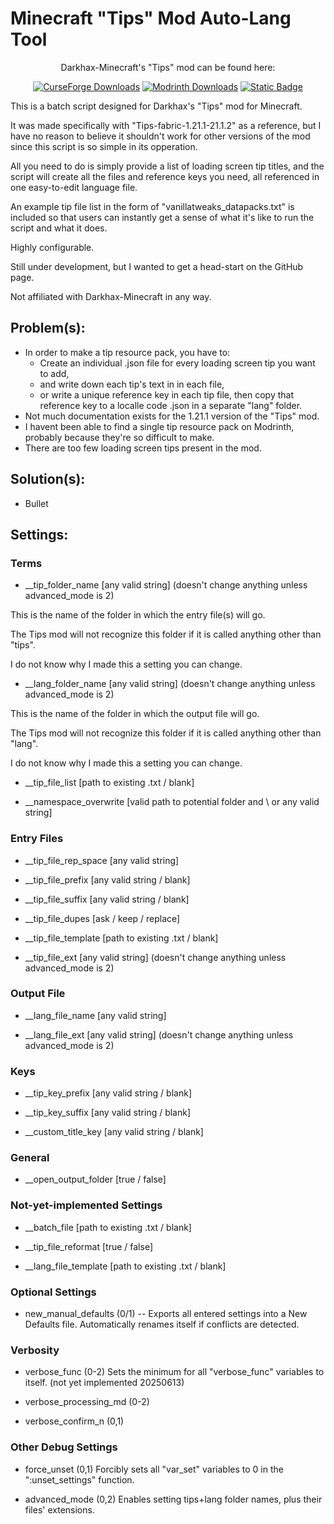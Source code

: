 # Minecraft "Tips" Mod Auto-Lang Tool
<!-- MANPAGE: BEGIN EXCLUDED SECTION -->
<div align="center">
  
Darkhax-Minecraft's "Tips" mod can be found here:

[![CurseForge Downloads](https://img.shields.io/curseforge/dt/306549?style=for-the-badge&logo=curseforge&label=CurseForge&color=%23F16436)](https://www.curseforge.com/minecraft/mc-mods/tips)
[![Modrinth Downloads](https://img.shields.io/modrinth/dt/AMCbgyVw?style=for-the-badge&logo=modrinth&label=Modrinth&color=%2300AF5C)](https://modrinth.com/mod/tips)
[![Static Badge](https://img.shields.io/badge/Github-Darkhax--Minecraft%2FTips-white?style=for-the-badge&logo=github&color=%23181717)](https://github.com/Darkhax-Minecraft/Tips)

</div>
<!-- MANPAGE: END EXCLUDED SECTION -->

This is a batch script designed for Darkhax's "Tips" mod for Minecraft.

It was made specifically with "Tips-fabric-1.21.1-21.1.2" as a reference, but I have no reason to believe it shouldn't work for other versions of the mod since this script is so simple in its opperation.

All you need to do is simply provide a list of loading screen tip titles, and the script will create all the files and reference keys you need, all referenced in one easy-to-edit language file.

An example tip file list in the form of "vanillatweaks_datapacks.txt" is included so that users can instantly get a sense of what it's like to run the script and what it does.

Highly configurable.

Still under development, but I wanted to get a head-start on the GitHub page.

Not affiliated with Darkhax-Minecraft in any way.

## Problem(s): 
* In order to make a tip resource pack, you have to:
  - Create an individual .json file for every loading screen tip you want to add,
  - and write down each tip's text in in each file,
  - or write a unique reference key in each tip file, then copy that reference key to a localle code .json in a separate "lang" folder.
* Not much documentation exists for the 1.21.1 version of the "Tips" mod.
* I havent been able to find a single tip resource pack on Modrinth, probably because they're so difficult to make.
* There are too few loading screen tips present in the mod.
## Solution(s): 
* Bullet
## Settings:
### Terms

* __tip_folder_name [any valid string] (doesn't change anything unless advanced_mode is 2)

This is the name of the folder in which the entry file(s) will go.

The Tips mod will not recognize this folder if it is called anything other than "tips".

I do not know why I made this a setting you can change.

* __lang_folder_name [any valid string] (doesn't change anything unless advanced_mode is 2)

This is the name of the folder in which the output file will go.

The Tips mod will not recognize this folder if it is called anything other than "lang".

I do not know why I made this a setting you can change.

* __tip_file_list [path to existing .txt / blank]

* __namespace_overwrite [valid path to potential folder and \ or any valid string]

### Entry Files

* __tip_file_rep_space [any valid string]

* __tip_file_prefix [any valid string / blank]

* __tip_file_suffix [any valid string / blank]

* __tip_file_dupes [ask / keep / replace]

* __tip_file_template [path to existing .txt / blank]

* __tip_file_ext [any valid string] (doesn't change anything unless advanced_mode is 2)

### Output File

* __lang_file_name [any valid string]

* __lang_file_ext [any valid string] (doesn't change anything unless advanced_mode is 2)

### Keys

* __tip_key_prefix [any valid string / blank]

* __tip_key_suffix [any valid string / blank]

* __custom_title_key [any valid string / blank]

### General

* __open_output_folder [true / false]

### Not-yet-implemented Settings

* __batch_file [path to existing .txt / blank]

* __tip_file_reformat [true / false]

* __lang_file_template [path to existing .txt / blank]

### Optional Settings

* new_manual_defaults (0/1) -- Exports all entered settings into a New Defaults file. Automatically renames itself if conflicts are detected.

### Verbosity

* verbose_func (0-2) Sets the minimum for all "verbose_func" variables to itself. (not yet implemented 20250613)

* verbose_processing_md (0-2)

* verbose_confirm_n (0,1)

### Other Debug Settings

* force_unset (0,1) Forcibly sets all "var_set" variables to 0 in the ":unset_settings" function.

* advanced_mode (0,2) Enables setting tips+lang folder names, plus their files' extensions.

